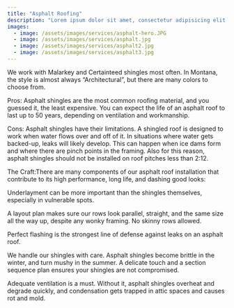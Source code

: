 ```yaml
---
title: "Asphalt Roofing"
description: "Lorem ipsum dolor sit amet, consectetur adipisicing elit, sed do eiusmod tempor incididunt ut labore et dolore magna aliqua. Ut enim ad minim veniam, quis nostrud exercitation ullamco laboris nisi ut aliquip ex ea commodo consequat. Duis aute irure dolor in reprehenderit in voluptate velit esse cillum dolore eu fugiat nulla pariatur. Excepteur sint occaecat cupidatat non proident, sunt in culpa qui officia deserunt mollit anim id est laborum."
images:
  - image: /assets/images/services/asphalt-hero.JPG
  - image: /assets/images/services/asphalt.jpg
  - image: /assets/images/services/asphalt2.jpg
  - image: /assets/images/services/asphalt3.jpg
---
```


We work with Malarkey and Certainteed shingles most often.  In Montana, the style is almost always “Architectural”, but there are many colors to choose from.

Pros: Asphalt shingles are the most common roofing material, and you guessed it, the least expensive.  You can expect the life of an asphalt roof to last up to 50 years, depending on ventilation and workmanship.

Cons: Asphalt shingles have their limitations.  A shingled roof is designed to work when water flows over and off of it.  In situations where water gets backed-up, leaks will likely develop.  This can happen when ice dams form and where there are pinch points in the framing.  Also for this reason, asphalt shingles should not be installed on roof pitches less than 2:12.

The Craft:There are many components of our asphalt roof installation that contribute to its high performance, long life, and dashing good looks:

Underlayment can be more important than the shingles themselves, especially in vulnerable spots.

A layout plan makes sure our rows look parallel, straight, and the same size all the way up, despite any wonky framing.  No skinny rows allowed.

Perfect flashing is the strongest line of defense against leaks on an asphalt roof.

We handle our shingles with care.  Asphalt shingles become brittle in the winter, and turn mushy in the summer.  A delicate touch and a section sequence plan ensures your shingles are not compromised.

Adequate ventilation is a must.  Without it, asphalt shingles overheat and degrade quickly, and condensation gets trapped in attic spaces and causes rot and mold.
